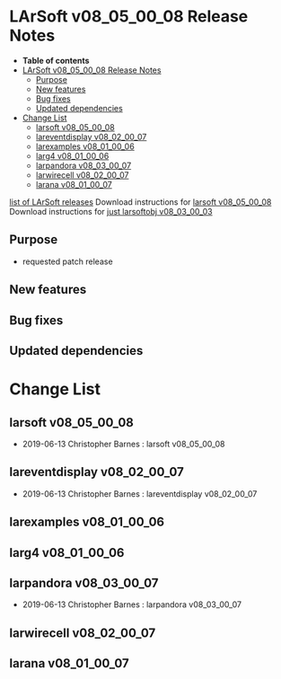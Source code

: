 LArSoft v08\_05\_00\_08 Release Notes
=============================================================================

-   **Table of contents**
-   [LArSoft v08\_05\_00\_08 Release Notes](#LArSoft-v08_05_00_08-Release-Notes)
    -   [Purpose](#Purpose)
    -   [New features](#New-features)
    -   [Bug fixes](#Bug-fixes)
    -   [Updated dependencies](#Updated-dependencies)
-   [Change List](#Change-List)
    -   [larsoft v08\_05\_00\_08](#larsoft-v08_05_00_08)
    -   [lareventdisplay v08\_02\_00\_07](#lareventdisplay-v08_02_00_07)
    -   [larexamples v08\_01\_00\_06](#larexamples-v08_01_00_06)
    -   [larg4 v08\_01\_00\_06](#larg4-v08_01_00_06)
    -   [larpandora v08\_03\_00\_07](#larpandora-v08_03_00_07)
    -   [larwirecell v08\_02\_00\_07](#larwirecell-v08_02_00_07)
    -   [larana v08\_01\_00\_07](#larana-v08_01_00_07)

[list of LArSoft releases](LArSoft_release_list)
Download instructions for [larsoft v08\_05\_00\_08](http://scisoft.fnal.gov/scisoft/bundles/larsoft/v08_05_00_08/larsoft-v08_05_00_08.html)
Download instructions for [just larsoftobj v08\_03\_00\_03](http://scisoft.fnal.gov/scisoft/bundles/larsoftobj/v08_03_00_03/larsoftobj-v08_03_00_03.html)

Purpose
--------------------

-   requested patch release

New features
------------------------------

Bug fixes
------------------------

Updated dependencies
----------------------------------------------

Change List
============================

larsoft v08\_05\_00\_08
-------------------------------------------------

-   2019-06-13 Christopher Barnes : larsoft v08\_05\_00\_08

lareventdisplay v08\_02\_00\_07
-----------------------------------------------------------------

-   2019-06-13 Christopher Barnes : lareventdisplay v08\_02\_00\_07

larexamples v08\_01\_00\_06
---------------------------------------------------------

larg4 v08\_01\_00\_06
---------------------------------------------

larpandora v08\_03\_00\_07
-------------------------------------------------------

-   2019-06-13 Christopher Barnes : larpandora v08\_03\_00\_07

larwirecell v08\_02\_00\_07
---------------------------------------------------------

larana v08\_01\_00\_07
-----------------------------------------------
